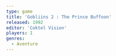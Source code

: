```yaml
---
type: game
title: 'Gobliins 2 : The Prince Buffoon'
released: 1992
editor: 'Coktel Vision'
players: 1
genres:
  - Aventure
---
```

